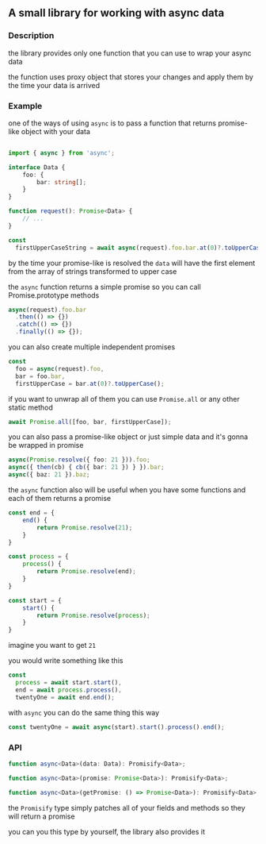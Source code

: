 ## A small library for working with async data

### Description

the library provides only one function that you can use to wrap your async data

the function uses proxy object that stores your changes and apply them by the time your data is arrived

### Example

one of the ways of using `async` is to pass a function that returns promise-like object with your data

```ts

import { async } from 'async';

interface Data {
    foo: {
        bar: string[];
    }
}

function request(): Promise<Data> {
    // ...
}

const 
  firstUpperCaseString = await async(request).foo.bar.at(0)?.toUpperCase();
```

by the time your promise-like is resolved the `data` will have the first element from the array of strings transformed to upper case

the `async` function returns a simple promise so you can call Promise.prototype methods

```ts
async(request).foo.bar
  .then(() => {})
  .catch(() => {})
  .finally(() => {});
```

you can also create multiple independent promises

```ts
const
  foo = async(request).foo, 
  bar = foo.bar,
  firstUpperCase = bar.at(0)?.toUpperCase();
```

if you want to unwrap all of them you can use `Promise.all` or any other static method

```ts
await Promise.all([foo, bar, firstUpperCase]);
```

you can also pass a promise-like object or just simple data and it's gonna be wrapped in promise

```ts
async(Promise.resolve({ foo: 21 })).foo;
async({ then(cb) { cb({ bar: 21 }) } }).bar;
async({ baz: 21 }).baz;
```

the `async` function also will be useful when you have some functions and each of them returns a promise

```ts
const end = {
    end() {
        return Promise.resolve(21);
    }
}

const process = {
    process() {
        return Promise.resolve(end);
    }
}

const start = {
    start() {
        return Promise.resolve(process);
    }
}

```

imagine you want to get `21`

you would write something like this

```ts
const
  process = await start.start(),
  end = await process.process(),
  twentyOne = await end.end();
```

with `async` you can do the same thing this way

```ts
const twentyOne = await async(start).start().process().end();
```

### API
```ts
function async<Data>(data: Data): Promisify<Data>;

function async<Data>(promise: Promise<Data>): Promisify<Data>;

function async<Data>(getPromise: () => Promise<Data>): Promisify<Data>;
```

the `Promisify` type simply patches all of your fields and methods so they will return a promise

you can you this type by yourself, the library also provides it
